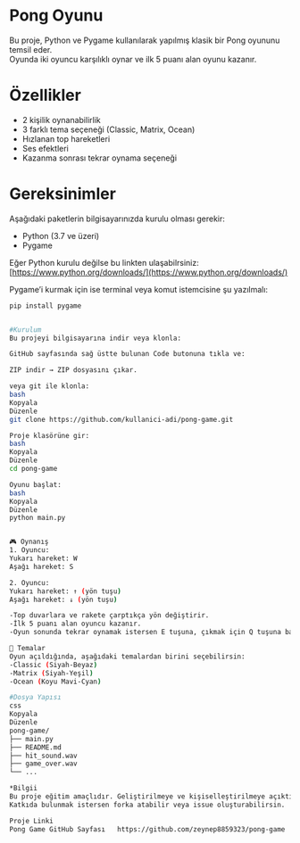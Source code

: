 # Pong Oyunu

Bu proje, Python ve Pygame kullanılarak yapılmış klasik bir Pong oyununu temsil eder.  
Oyunda iki oyuncu karşılıklı oynar ve ilk 5 puanı alan oyunu kazanır.

# Özellikler
- 2 kişilik oynanabilirlik
- 3 farklı tema seçeneği (Classic, Matrix, Ocean)
- Hızlanan top hareketleri
- Ses efektleri
- Kazanma sonrası tekrar oynama seçeneği
  
# Gereksinimler

Aşağıdaki paketlerin bilgisayarınızda kurulu olması gerekir:

- Python (3.7 ve üzeri)
- Pygame

Eğer Python kurulu değilse bu linkten ulaşabilrsiniz:  
 [https://www.python.org/downloads/](https://www.python.org/downloads/)

Pygame’i kurmak için ise terminal veya komut istemcisine şu yazılmalı:

```bash
pip install pygame


#Kurulum 
Bu projeyi bilgisayarına indir veya klonla:

GitHub sayfasında sağ üstte bulunan Code butonuna tıkla ve:

ZIP indir → ZIP dosyasını çıkar.

veya git ile klonla:
bash
Kopyala
Düzenle
git clone https://github.com/kullanici-adi/pong-game.git

Proje klasörüne gir:
bash
Kopyala
Düzenle
cd pong-game

Oyunu başlat:
bash
Kopyala
Düzenle
python main.py


🎮 Oynanış
1. Oyuncu:
Yukarı hareket: W             
Aşağı hareket: S 

2. Oyuncu:
Yukarı hareket: ↑ (yön tuşu)
Aşağı hareket: ↓ (yön tuşu)

-Top duvarlara ve rakete çarptıkça yön değiştirir.
-İlk 5 puanı alan oyuncu kazanır.
-Oyun sonunda tekrar oynamak istersen E tuşuna, çıkmak için Q tuşuna basabilirsin.

🌈 Temalar
Oyun açıldığında, aşağıdaki temalardan birini seçebilirsin:
-Classic (Siyah-Beyaz)
-Matrix (Siyah-Yeşil)
-Ocean (Koyu Mavi-Cyan)

#Dosya Yapısı
css
Kopyala
Düzenle
pong-game/
├── main.py
├── README.md
├── hit_sound.wav
├── game_over.wav
└── ...

*Bilgii
Bu proje eğitim amaçlıdır. Geliştirilmeye ve kişiselleştirilmeye açıktır.
Katkıda bulunmak istersen forka atabilir veya issue oluşturabilirsin.

Proje Linki
Pong Game GitHub Sayfası   https://github.com/zeynep8859323/pong-game
